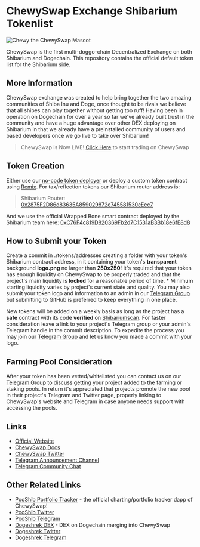 # ChewySwap Exchange Shibarium Tokenlist

![Chewy the ChewySwap Mascot](https://chewyswap.dog/images/ChewyExchange.png)

ChewySwap is the first multi-doggo-chain Decentralized Exchange on both Shibarium and Dogechain. This repository contains the official default token list for the Shibarium side.

## More Information

ChewySwap exchange was created to help bring together the two amazing communities of Shiba Inu and Doge, once thought to be rivals we believe that all shibes can play together without getting too ruff! Having been in operation on Dogechain for over a year so far we've already built trust in the community and have a huge advantage over other DEX deploying on Shibarium in that we already have a preinstalled community of users and based developers once we go live to take over Shibarium!

> ChewySwap is Now LIVE! [Click Here](https://chewyswap.dog) to start trading on ChewySwap

## Token Creation

Either use our [no-code token deployer](https://token.chewy.build) or deploy a custom token contract using [Remix](https://remix.ethereum.org). For tax/reflection tokens our Shibarium router address is:

> Shibarium Router: [0x2875F2D86d83635A859029872e745581530cEec7](https://www.shibariumscan.io/address/0x2875F2D86d83635A859029872e745581530cEec7)

And we use the official Wrapped Bone smart contract deployed by the Shibarium team here: [0xC76F4c819D820369Fb2d7C1531aB3Bb18e6fE8d8](https://www.shibariumscan.io/address/0xC76F4c819D820369Fb2d7C1531aB3Bb18e6fE8d8?ref=blog.shib.io)

## How to Submit your Token

Create a commit in ./tokens/addresses creating a folder with your token's Shibarium contract address, in it containing your token's **transparent** background **logo.png** no larger than **250x250**! It's required that your token has enough liquidity on ChewySwap to be properly traded and that the project's main liquidity is **locked** for a reasonable period of time. * Minimum starting liquidity varies by project's current state and quality. You may also submit your token logo and information to an admin in our [Telegram Group](https://t.me/chewyswapcommunity) but submitting to GitHub is preferred to keep everything in one place.

New tokens will be added on a weekly basis as long as the project has a **safe** contract with its code **verified** on [Shibariumscan](https://www.shibariumscan.io). For faster consideration leave a link to your project's Telegram group or your admin's Telegram handle in the commit description. To expedite the process you may join our [Telegram Group](https://t.me/ChewySwapCommunity) and let us know you made a commit with your logo.

## Farming Pool Consideration

After your token has been vetted/whitelisted you can contact us on our [Telegram Group](https://t.me/chewyswapcommunity) to discuss getting your project added to the farming or staking pools. In return it's appreciated that projects promote the new pool in their project's Telegram and Twitter page, properly linking to ChewySwap's website and Telegram in case anyone needs support with accessing the pools.

## Links

- [Official Website](https://chewyswap.dog)
- [ChewySwap Docs](https://docs.chewyswap.dog)
- [ChewySwap Twitter](https://twitter.com/chewyswap)
- [Telegram Announcement Channel](https://t.me/chewyswap)
- [Telegram Community Chat](https://t.me/chewyswapcommunity)

## Other Related Links

- [PooShib Portfolio Tracker](https://pooshib.app) - the official charting/portfolio tracker dapp of ChewySwap!
- [PooShib Twitter](https://twitter.com/Pooshibofficial)
- [PooShib Telegram](https://t.me/pooshib)
- [Dogeshrek DEX](https://dogeshrek.com) - DEX on Dogechain merging into ChewySwap
- [Dogeshrek Twitter](https://twitter.com/dogeshrek)
- [Dogeshrek Telegram](https://t.me/dogeshrekchat)

